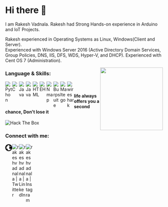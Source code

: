 <h1 align="Left"> Hi there 👋 </h1>
<p align="centre"> I am Rakesh Vadnala. Rakesh had Strong Hands-on experience in Arduino and IoT Projects.</p>

   <p align="left">Rakesh experienced in Operating Systems as Linux, Windows(Client and Server).</br> Experienced with Windows Server 2016 (Active Directory Domain Services, Group Policies, DNS, IIS, DFS, WDS, Hyper-V, and DHCP). Experienced with Cent OS 7 (Administration).
   </p>
<img align="right" src="https://avatars.sololearn.com/8acbfd1a-9689-4d80-90ee-6a73d8e23dee.jpg" height="200" width="200" >

### Language & Skills:
[<img align="left" alt="Python" width="22px" src="https://www.sololearn.com/Icons/Courses/1073.png" />][Python]
[<img align="left" alt="C" width="22px" src="https://www.sololearn.com/Icons/Courses/1089.png" />][C]
[<img align="left" alt="Java" width="22px" src="https://www.sololearn.com/Icons/Courses/1068.png" />][Java]
[<img align="left" alt="Java" width="22px" src="https://www.sololearn.com/Icons/Courses/1060.png" />][SQL]
[<img align="left" alt="HTML" width="22px" src="https://www.sololearn.com/Icons/Courses/1014.png" />][HTML]
[<img align="left" alt="EH" width="22px" src="http://www.gatewaysoftwaresolutions.com/img/icon/ethical%20hacking.png" />][EH]
[<img align="left" alt="Nmap" width="22px" src="https://res.cloudinary.com/canonical/image/fetch/f_auto,q_auto,fl_sanitize,w_60,h_60/https://dashboard.snapcraft.io/site_media/appmedia/2016/03/nmap.png" />][Nmap]
[<img align="left" alt="Burpsuite" width="22px" src="https://icons.iconarchive.com/icons/goescat/macaron/256/burp-suite-icon.png" />][BS]
[<img align="left" alt="Maltego" width="22px" src="https://www.maltego.com/img/Social%20Profile%20Pic@4x.png" />][MT]
[<img align="left" alt="wireshark" width="22px" src="http://www.myiconfinder.com/uploads/iconsets/256-256-42f719a7f3f4ffb7472e66df0765eafd.png" />][WS]
<br />

[Python]: https://storage.googleapis.com/programminghub/certificate%2F1598690435715.jpg
[C]: https://www.sololearn.com/Certificate/1089-1170667/jpg
[Java]: https://www.sololearn.com/Certificate/1068-1170667/jpg
[SQL]: https://www.sololearn.com/Certificate/1060-1170667/jpg
[HTML]: https://www.sololearn.com/Certificate/1014-1170667/jpg
[EH]: https://storage.googleapis.com/programminghub/certificate%2F1595704979003.jpg
[Nmap]: https://rakeshvadnala.online
[BS]: https://rakeshvadnala.online
[MT]: https://rakeshvadnala.online
[WS]: https://rakeshvadnala.online



<h4 align="Left">life always offers you a second chance, Don't lose it</h4>

<img src="http://www.hackthebox.eu/badge/image/146863" alt="Hack The Box">

### Connect with me:

[<img align="left" alt="rakeshvadnala.online" width="22px" src="https://raw.githubusercontent.com/iconic/open-iconic/master/svg/globe.svg" />][website]
[<img align="left" alt="rakeshvadnala | Twitter" width="22px" src="https://cdn.jsdelivr.net/npm/simple-icons@v3/icons/twitter.svg" />][twitter]
[<img align="left" alt="rakeshvadnala | LinkedIn" width="22px" src="https://cdn.jsdelivr.net/npm/simple-icons@v3/icons/linkedin.svg" />][linkedin]
[<img align="left" alt="rakeshvadnala | Instagram" width="22px" src="https://cdn.jsdelivr.net/npm/simple-icons@v3/icons/instagram.svg" />][instagram]
<br />


[website]: https://rakeshvadnala.online
[twitter]: https://twitter.com/rakeshvadnala
[instagram]: https://instagram.com/rakeshvadnala
[linkedin]: https://linkedin.com/in/rakeshvadnala
   
